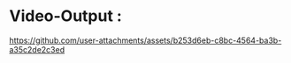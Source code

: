 # Video-Output :


https://github.com/user-attachments/assets/b253d6eb-c8bc-4564-ba3b-a35c2de2c3ed

